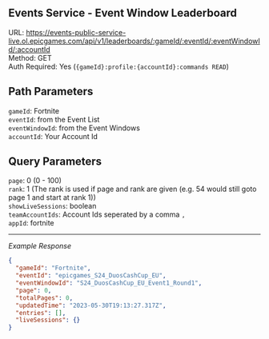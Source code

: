 ## Events Service - Event Window Leaderboard

URL: https://events-public-service-live.ol.epicgames.com/api/v1/leaderboards/:gameId/:eventId/:eventWindowId/:accountId \
Method: GET \
Auth Required: Yes (`{gameId}:profile:{accountId}:commands READ`)

## Path Parameters

`gameId`: Fortnite <br/>
`eventId`: from the Event List <br/>
`eventWindowId`: from the Event Windows <br/>
`accountId`: Your Account Id

## Query Parameters

`page`: 0 (0 - 100) <br/>
`rank`: 1 (The rank is used if page and rank are given (e.g. 54 would still goto page 1 and start at rank 1)) <br/>
`showLiveSessions`: boolean <br/>
`teamAccountIds`: Account Ids seperated by a comma `,` <br/>
`appId`: fortnite

---

_Example Response_

```json
{
  "gameId": "Fortnite",
  "eventId": "epicgames_S24_DuosCashCup_EU",
  "eventWindowId": "S24_DuosCashCup_EU_Event1_Round1",
  "page": 0,
  "totalPages": 0,
  "updatedTime": "2023-05-30T19:13:27.317Z",
  "entries": [],
  "liveSessions": {}
}
```
